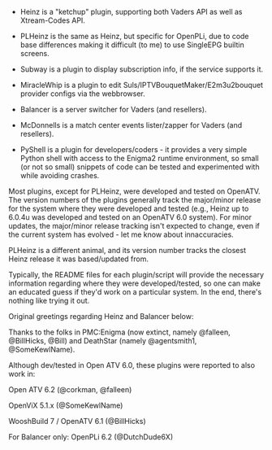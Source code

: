 * Heinz is a "ketchup" plugin, supporting both Vaders API as well as Xtream-Codes API.

* PLHeinz is the same as Heinz, but specific for OpenPLi, due to code base differences
  making it difficult (to me) to use SingleEPG builtin screens.

* Subway is a plugin to display subscription info, if the service supports it.

* MiracleWhip is a plugin to edit Suls/IPTVBouquetMaker/E2m3u2bouquet provider configs
  via the webbrowser.

* Balancer is a server switcher for Vaders (and resellers).

* McDonnells is a match center events lister/zapper for Vaders (and resellers).

* PyShell is a plugin for developers/coders - it provides a very simple Python
  shell with access to the Enigma2 runtime environment, so small (or not so small)
  snippets of code can be tested and experimented with while avoiding crashes.

Most plugins, except for PLHeinz, were developed and tested on OpenATV. The version
numbers of the plugins generally track the major/minor release for the system where
they were developed and tested (e.g., Heinz up to 6.0.4u was developed and tested on an
OpenATV 6.0 system). For minor updates, the major/minor release tracking isn't expected
to change, even if the current system has evolved - let me know about innaccuracies.

PLHeinz is a different animal, and its version number tracks the closest Heinz release
it was based/updated from.

Typically, the README files for each plugin/script will provide the necessary information
regarding where they were developed/tested, so one can make an educated guess if they'd
work on a particular system. In the end, there's nothing like trying it out.

Original greetings regarding Heinz and Balancer below:

Thanks to the folks in PMC:Enigma (now extinct, namely @falleen, @BillHicks, @Bill) and DeathStar (namely @agentsmith1, @SomeKewlName).

Although dev/tested in Open ATV 6.0, these plugins were reported to also work in:

Open ATV 6.2 (@corkman, @falleen)

OpenViX 5.1.x (@SomeKewlName)

WooshBuild 7 / OpenATV 6.1 (@BillHicks)

For Balancer only: OpenPLi 6.2 (@DutchDude6X)
